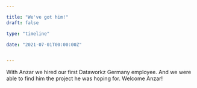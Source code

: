 ```yaml
---

title: "We've got him!"
draft: false

type: "timeline"

date: "2021-07-01T00:00:00Z"


---
```


 With Anzar we hired our first Dataworkz Germany employee. And we were able to find him the project he was hoping for. Welcome Anzar!

